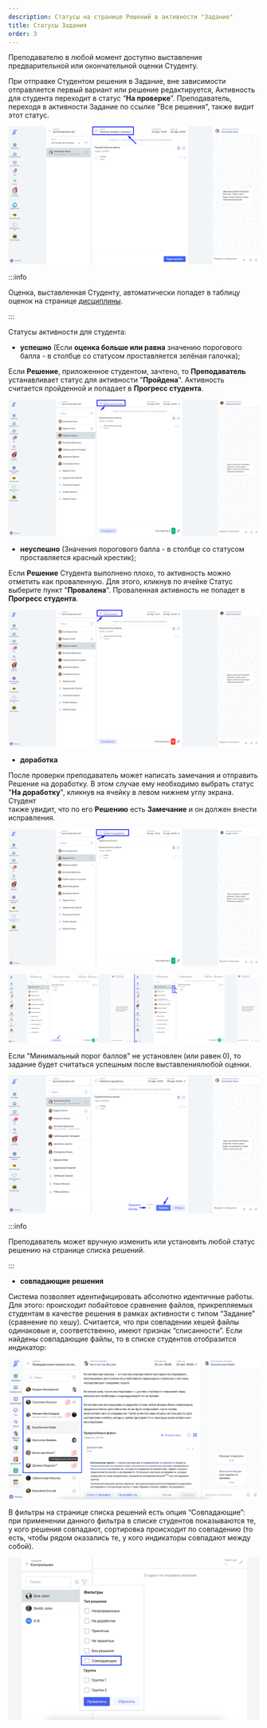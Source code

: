 ```yaml
---
description: Статусы на странице Решений в активности "Задание"
title: Статусы Задания
order: 3
---
```


Преподавателю в любой момент доступно выставление предварительной или окончательной оценки Студенту.

При отправке Студентом решения в Задание, вне зависимости отправляется первый вариант или решение редактируется, Активность для студента переходит в статус “**На проверке**”. Преподаватель, переходя в активности Задание по ссылке "Все решения", также видит этот статус.

![](./Screenshot_951.png)

:::info 

Оценка, выставленная Студенту, автоматически попадет в таблицу оценок на странице [дисциплины](./../../../_index).

:::

Статусы активности для студента:

-  **успешно** (Если **оценка больше или равна** значению порогового балла - в столбце со статусом проставляется зелёная галочка);

Если **Решение**, приложенное студентом, зачтено, то **Преподаватель** устанавливает статус для активности "**Пройдена**". Активность считается пройденной и попадает в **Прогресс студента**.

![](./Screenshot_940.png)

-  **неуспешно** (Значения порогового балла - в столбце со статусом проставляется красный крестик);

Если **Решение** Студента выполнено плохо, то активность можно отметить  как проваленную. Для этого, кликнув по ячейке Статус выберите пункт "**Провалена**". Проваленная активность не попадет в **Прогресс студента**.

![](<./Screenshot_939 (1).png>)

-  **доработка**

После проверки преподаватель может написать замечания и отправить\
Решение на доработку. В этом случае ему необходимо выбрать статус \
"**На доработку**", кликнув на ячейку в левом нижнем углу экрана. Студент\
также увидит, что по его **Решению** есть **Замечание** и он должен внести исправления.

![](./Screenshot_941.png)

![](./Screenshot_954.png)

Если "Минимальный порог баллов" не установлен (или равен 0), то задание будет считаться успешным после выставлениялюбой оценки.

![](./Screenshot_956.png)

:::info 

Преподаватель может вручную изменить или установить любой статус решению на странице списка решений.

:::

-  **совпадающие решения**

Система позволяет идентифицировать абсолютно идентичные работы. Для этого: происходит побайтовое сравнение файлов, прикрепляемых студентам в качестве решения в рамках активности с типом “Задание” (сравнение по хешу). Считается, что при совпадении хешей файлы одинаковые и, соответственно, имеют признак “списанности”.  Если найдены совпадающие файлы, то в списке студентов отобразится индикатор:

![](<./image (254).png>)

В фильтры на странице списка решений есть опция “Совпадающие”: при применении данного фильтра в списке студентов показываются те, у кого решения совпадают, сортировка происходит по совпадению (то есть, чтобы рядом оказались те, у кого индикаторы совпадают между собой).

![](<./image (255).png>)